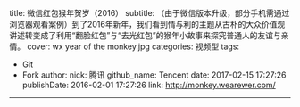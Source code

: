 title: 微信红包猴年贺岁（2016）
subtitle: （由于微信版本升级，部分手机需通过浏览器观看案例）到了2016年新年，我们看到情与利的主题从古朴的大众价值观讲述转变成了利用“翻脸红包”与“去光红包”的猴年小故事来探究普通人的友谊与亲情。
cover: wx year of the monkey.jpg
categories: 视频型
tags:
  - Git
  - Fork
author:
  nick: 腾讯
  github_name: Tencent
date: 2017-02-15 17:27:26
publishDate: 2016-02-01 17:27:26
link: http://monkey.wearewer.com/
---
